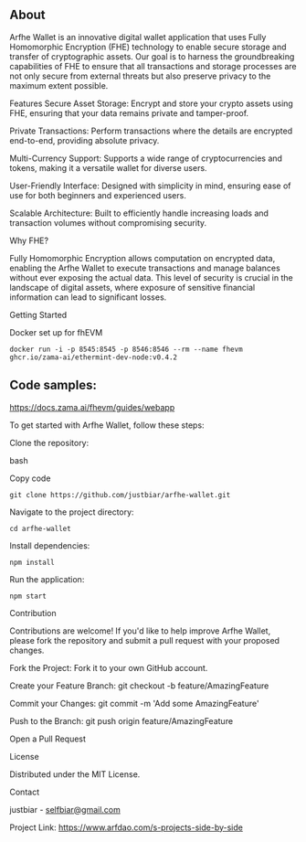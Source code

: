 ## About

Arfhe Wallet is an innovative digital wallet application that uses Fully Homomorphic Encryption (FHE) technology to enable secure storage and transfer of cryptographic assets. 
Our goal is to harness the groundbreaking capabilities of FHE to ensure that all transactions and storage processes are not only secure from external threats but also preserve privacy to the maximum extent possible.

Features
Secure Asset Storage: Encrypt and store your crypto assets using FHE, ensuring that your data remains private and tamper-proof.

Private Transactions: Perform transactions where the details are encrypted end-to-end, providing absolute privacy.

Multi-Currency Support: Supports a wide range of cryptocurrencies and tokens, making it a versatile wallet for diverse users.

User-Friendly Interface: Designed with simplicity in mind, ensuring ease of use for both beginners and experienced users.

Scalable Architecture: Built to efficiently handle increasing loads and transaction volumes without compromising security.

Why FHE?

Fully Homomorphic Encryption allows computation on encrypted data, enabling the Arfhe Wallet to execute transactions and manage balances without ever exposing the actual data. 
This level of security is crucial in the landscape of digital assets, where exposure of sensitive financial information can lead to significant losses.

Getting Started

Docker set up for fhEVM

```
docker run -i -p 8545:8545 -p 8546:8546 --rm --name fhevm ghcr.io/zama-ai/ethermint-dev-node:v0.4.2
```
## Code samples:
https://docs.zama.ai/fhevm/guides/webapp

To get started with Arfhe Wallet, follow these steps:

Clone the repository:

bash

Copy code
```
git clone https://github.com/justbiar/arfhe-wallet.git
```
Navigate to the project directory:


```
cd arfhe-wallet 
```
Install dependencies:


```
npm install
```
Run the application:


```
npm start
```
Contribution

Contributions are welcome! If you'd like to help improve Arfhe Wallet, please fork the repository and submit a pull request with your proposed changes.

Fork the Project: Fork it to your own GitHub account.

Create your Feature Branch: git checkout -b feature/AmazingFeature

Commit your Changes: git commit -m 'Add some AmazingFeature'

Push to the Branch: git push origin feature/AmazingFeature

Open a Pull Request


License

Distributed under the MIT License.

Contact

justbiar - selfbiar@gmail.com

Project Link: https://www.arfdao.com/s-projects-side-by-side
